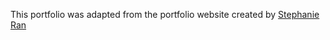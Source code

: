 This portfolio was adapted from the portfolio website created by [Stephanie Ran](https://stephran.me/)
